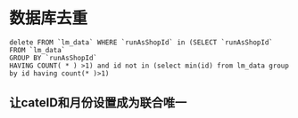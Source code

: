 

# 数据库去重



```
delete FROM `lm_data` WHERE `runAsShopId` in (SELECT `runAsShopId`
FROM `lm_data` 
GROUP BY `runAsShopId` 
HAVING COUNT( * ) >1) and id not in (select min(id) from lm_data group by id having count(* )>1)
```

## 让cateID和月份设置成为联合唯一